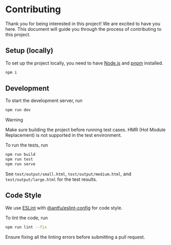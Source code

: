 # Contributing

Thank you for being interested in this project! We are excited to have you here. This document will guide you through the process of contributing to this project.

## Setup (locally)

To set up the project locally, you need to have [Node.js](https://nodejs.org/en/) and [pnpm](https://pnpm.io/) installed.

```bash
npm i
```

## Development

To start the development server, run

```bash
npm run dev
```

> [!WARNING]
> Make sure building the project before running test cases.
> HMR (Hot Module Replacement) is not supported in the test environment.

To run the tests, run

```bash
npm run build
npm run test
npm run serve
```

See `test/output/small.html`, `test/output/medium.html`, and `test/output/large.html` for the test results.

## Code Style

We use [ESLint](https://eslint.org/) with [@antfu/eslint-config](https://github.com/antfu/eslint-config) for code style.

To lint the code, run

```bash
npm run lint --fix
```

Ensure fixing all the linting errors before submitting a pull request.
